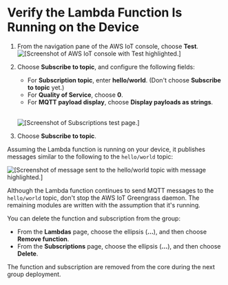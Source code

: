 # Verify the Lambda Function Is Running on the Device<a name="lambda-check"></a>

1. From the navigation pane of the AWS IoT console, choose **Test**\.  
![\[Screenshot of AWS IoT console with Test highlighted.\]](http://docs.aws.amazon.com/greengrass/latest/developerguide/images/console-test.png)

1. Choose **Subscribe to topic**, and configure the following fields:
   + For **Subscription topic**, enter **hello/world**\. \(Don't choose **Subscribe to topic** yet\.\)
   + For **Quality of Service**, choose **0**\.
   + For **MQTT payload display**, choose **Display payloads as strings**\.

      
![\[Screenshot of Subscriptions test page.\]](http://docs.aws.amazon.com/greengrass/latest/developerguide/images/gg-get-started-044.png)

1. Choose **Subscribe to topic**\.

Assuming the Lambda function is running on your device, it publishes messages similar to the following to the `hello/world` topic:

![\[Screenshot of message sent to the hello/world topic with message highlighted.\]](http://docs.aws.amazon.com/greengrass/latest/developerguide/images/gg-get-started-045.png)

Although the Lambda function continues to send MQTT messages to the `hello/world` topic, don't stop the AWS IoT Greengrass daemon\. The remaining modules are written with the assumption that it's running\.

You can delete the function and subscription from the group:
+ From the **Lambdas** page, choose the ellipsis \(**…**\), and then choose **Remove function**\.
+ From the **Subscriptions** page, choose the ellipsis \(**…**\), and then choose **Delete**\.

The function and subscription are removed from the core during the next group deployment\.